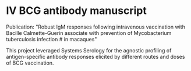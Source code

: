 # IV BCG antibody manuscript


Publication: "Robust IgM responses following intravenous vaccination with Bacille Calmette-Guerin associate with prevention of Mycobacterium tuberculosis infection # in macaques"


This project leveraged Systems Serology for the agnostic profiling of antigen-specific antibody responses elicited by different routes and doses of BCG vaccination.
